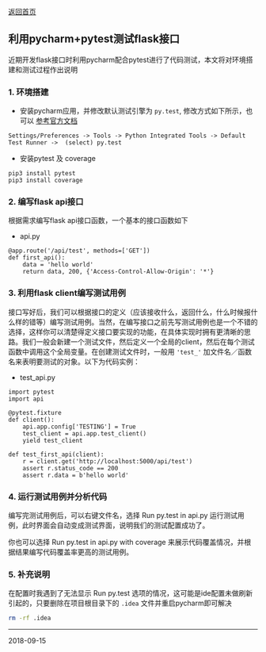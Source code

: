 [返回首页](../index.md)

## 利用pycharm+pytest测试flask接口

近期开发flask接口时利用pycharm配合pytest进行了代码测试，本文将对环境搭建和测试过程作出说明

### 1. 环境搭建

- 安装pycharm应用，并修改默认测试引擎为 `py.test`, 修改方式如下所示，也可以 [参考官方文档](https://www.jetbrains.com/help/pycharm/choosing-your-testing-framework.html)
```
Settings/Preferences -> Tools -> Python Integrated Tools -> Default Test Runner ->  (select) py.test
```
- 安装pytest 及 coverage
```
pip3 install pytest
pip3 install coverage
```

### 2. 编写flask api接口

根据需求编写flask api接口函数，一个基本的接口函数如下

- api.py
```python3
@app.route('/api/test', methods=['GET'])
def first_api():
    data = 'hello world'
    return data, 200, {'Access-Control-Allow-Origin': '*'}
```

### 3. 利用flask client编写测试用例

接口写好后，我们可以根据接口的定义（应该接收什么，返回什么，什么时候报什么样的错等）编写测试用例。当然，在编写接口之前先写测试用例也是一个不错的选择，这样你可以清楚得定义接口要实现的功能，在具体实现时拥有更清晰的思路。我们一般会新建一个测试文件，然后定义一个全局的client，然后在每个测试函数中调用这个全局变量。在创建测试文件时，一般用 `'test_'` 加文件名／函数名来表明要测试的对象。以下为代码实例：

- test_api.py
```python3
import pytest
import api

@pytest.fixture
def client():
    api.app.config['TESTING'] = True
    test_client = api.app.test_client()
    yield test_client
    
def test_first_api(client):
    r = client.get('http://localhost:5000/api/test')
    assert r.status_code == 200
    assert r.data = b'hello world'
```

### 4. 运行测试用例并分析代码

编写完测试用例后，可以右键文件名，选择 Run py.test in api.py 运行测试用例，此时界面会自动变成测试界面，说明我们的测试配置成功了。

你也可以选择 Run py.test in api.py with coverage 来展示代码覆盖情况，并根据结果编写代码覆盖率更高的测试用例。

### 5. 补充说明

在配置时我遇到了无法显示 Run py.test 选项的情况，这可能是ide配置未做刷新引起的，只要删除在项目根目录下的 `.idea` 文件并重启pycharm即可解决 
```bash
rm -rf .idea
```

---------------------------------------------------------------
2018-09-15
